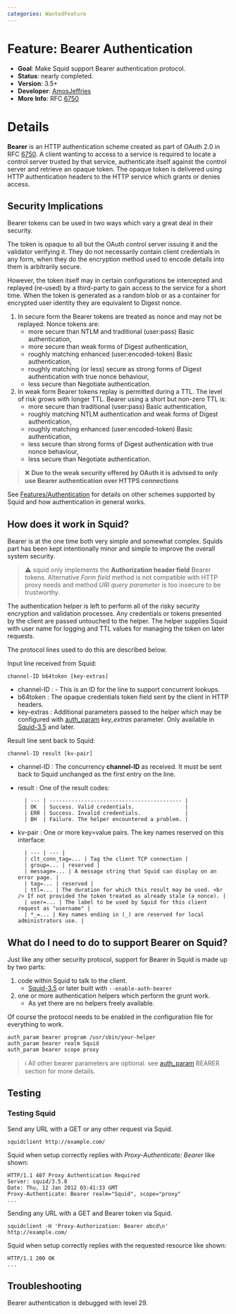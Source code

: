 ```yaml
---
categories: WantedFeature
---
```

# Feature: Bearer Authentication

- **Goal**: Make Squid support Bearer authentication protocol.
- **Status**: nearly completed.
- **Version**: 3.5+
- **Developer**:
    [AmosJeffries](/AmosJeffries)
- **More Info**: RFC [6750](https://tools.ietf.org/rfc/rfc6750)

# Details

**Bearer** is an HTTP authentication scheme created as part of OAuth 2.0
in RFC [6750](https://tools.ietf.org/rfc/rfc6750). A client wanting to
access to a service is required to locate a control server trusted by
that service, authenticate itself against the control server and
retrieve an opaque token. The opaque token is delivered using HTTP
authentication headers to the HTTP service which grants or denies
access.

## Security Implications

Bearer tokens can be used in two ways which vary a great deal in their
security.

The token is opaque to all but the OAuth control server issuing it and
the validator verifying it. They do not necessarily contain client
credentials in any form, when they do the encryption method used to
encode details into them is arbitrarily secure.

However, the token itself may in certain configurations be intercepted
and replayed (re-used) by a third-party to gain access to the service
for a short time. When the token is generated as a random blob or as a
container for encrypted user identity they are equivalent to Digest
nonce.

1. In secure form the Bearer tokens are treated as nonce and may not be
    replayed. Nonce tokens are:
    - more secure than NTLM and traditional (user:pass) Basic
        authentication,
    - more secure than weak forms of Digest authentication,
    - roughly matching enhanced (user:encoded-token) Basic
        authentication,
    - roughly matching (or less) secure as strong forms of Digest
        authentication with true nonce behaviour,
    - less secure than Negotiate authentication.
1. In weak form Bearer tokens replay is permitted during a TTL. The
    level of risk grows with longer TTL. Bearer using a short but
    non-zero TTL is:
    - more secure than traditional (user:pass) Basic authentication,
    - roughly matching NTLM authentication and weak forms of Digest
        authentication,
    - roughly matching enhanced (user:encoded-token) Basic
        authentication,
    - less secure than strong forms of Digest authentication with true
        nonce behaviour,
    - less secure than Negotiate authentication.


> :x:
    **Due to the weak security offered by OAuth it is advised to only use
    Bearer authentication over HTTPS connections**

See [Features/Authentication](/Features/Authentication)
for details on other schemes supported by Squid and how authentication
in general works.

## How does it work in Squid?

Bearer is at the one time both very simple and somewhat complex. Squids
part has been kept intentionally minor and simple to improve the overall
system security.

> :warning:
    squid only implements the **Authorization header field** Bearer
    tokens. Alternative *Form field* method is not compatible with HTTP
    proxy needs and method *URI query parameter* is too insecure to be
    trustworthy.

The authentication helper is left to perform all of the risky security
encryption and validation processes. Any credentials or tokens presented
by the client are passed untouched to the helper. The helper supplies
Squid with user name for logging and TTL values for managing the token
on later requests.

The protocol lines used to do this are described below.

Input line received from Squid:

    channel-ID b64token [key-extras]

- channel-ID
:   - This is an ID for the line to support concurrent lookups.
- b64token
:   The opaque credentials token field sent by the client in HTTP
        headers.
- key-extras
:   Additional parameters passed to the helper which may be
    configured with
    [auth_param](http://www.squid-cache.org/Doc/config/auth_param)
    *key_extras* parameter. Only available in
    [Squid-3.5](/Releases/Squid-3.5)
    and later.

Result line sent back to Squid:

    channel-ID result [kv-pair]

- channel-ID
:   The concurrency **channel-ID** as received. It must be sent back
        to Squid unchanged as the first entry on the line.
- result
:   One of the result codes:

        | --- | ------------------------------------------ |
        | OK  | Success. Valid credentials.                |
        | ERR | Success. Invalid credentials.              |
        | BH  | Failure. The helper encountered a problem. |

- kv-pair
:   One or more key=value pairs. The key names reserved on this
    interface:

        | --- | --- |
        | clt_conn_tag=... | Tag the client TCP connection |
        | group=... | reserved |
        | message=... | A message string that Squid can display on an error page. |
        | tag=... | reserved |
        | ttl=... | The duration for which this result may be used. <br /> If not provided the token treated as already stale (a nonce). |
        | user=... | The label to be used by Squid for this client request as "username" |
        | *_=... | Key names ending in (_) are reserved for local administrators use. | 
        
## What do I need to do to support Bearer on Squid?

Just like any other security protocol, support for Bearer in Squid is
made up by two parts:

1. code within Squid to talk to the client.
      - [Squid-3.5](/Releases/Squid-3.5)
        or later built with `--enable-auth-bearer`
1. one or more authentication helpers which perform the grunt work.
      - As yet there are no helpers freely available.

Of course the protocol needs to be enabled in the configuration file for
everything to work.

    auth_param bearer program /usr/sbin/your-helper
    auth_param bearer realm Squid
    auth_param bearer scope proxy

> :information_source:
    All other bearer parameters are optional. see
    [auth_param](http://www.squid-cache.org/Doc/config/auth_param)
    BEARER section for more details.

## Testing

### Testing Squid

Send any URL with a GET or any other request via Squid.

    squidclient http://example.com/

Squid when setup correctly replies with *Proxy-Authenticate: Bearer*
like shown:

    HTTP/1.1 407 Proxy Authentication Required
    Server: squid/3.5.0
    Date: Thu, 12 Jan 2012 03:41:33 GMT
    Proxy-Authenticate: Bearer realm="Squid", scope="proxy"
    ...

Sending any URL with a GET and Bearer token via Squid.

    squidclient -H 'Proxy-Authorization: Bearer abcd\n' http://example.com/

Squid when setup correctly replies with the requested resource like
shown:

    HTTP/1.1 200 OK
    ...

## Troubleshooting

Bearer authentication is debugged with level 29.
